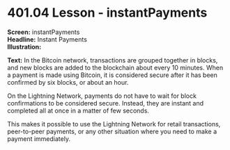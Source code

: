 # 401.04 Lesson - instantPayments

**Screen:** instantPayments\
**Headline:** Instant Payments\
**Illustration:**

**Text:** In the Bitcoin network, transactions are grouped together in blocks, and new blocks are added to the blockchain about every 10 minutes. When a payment is made using Bitcoin, it is considered secure after it has been confirmed by six blocks, or about an hour.

On the Lightning Network, payments do not have to wait for block confirmations to be considered secure. Instead, they are instant and completed all at once in a matter of few seconds.&#x20;

This makes it possible to use the Lightning Network for retail transactions, peer-to-peer payments, or any other situation where you need to make a payment immediately.
